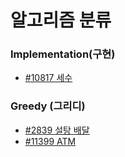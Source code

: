 # 알고리즘 분류
### Implementation(구현)
- [#10817 세수](https://github.com/eun61n00/Algorithm_BOJ/blob/main/%2310817.ipynb)

### Greedy (그리디)
- [#2839 설탕 배달](https://github.com/eun61n00/Algorithm_BOJ/blob/main/%2310817.ipynb)
- [#11399 ATM](https://github.com/eun61n00/Algorithm_BOJ/blob/main/%2311399.ipynb)
